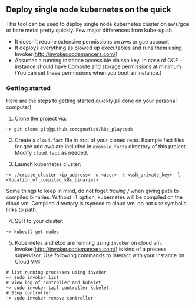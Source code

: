 ## Deploy single node kubernetes on the quick

This tool can be used to deploy single node kubernetes cluster on
aws/gce or bare metal pretty quickly. Few major differences from kube-up.sh

* It doesn't require extensive permissions on aws or gce account
* It deploys everything as blowed up executables and runs them using Invoker(http://invoker.codemancers.com/)
* Assumes a running instance accessible via ssh key. In case of GCE - instance should have Compute and storage
  permissions at minimum (You can set these permissions when you boot an instance.)

### Getting started

Here are the steps to getting started quickly(all done on your personal computer).

1. Clone the project via:

```
~> git clone git@github.com:gnufied/k8s_playbook
```

2. Create a `cloud.fact` file in root of your cloned repo. Example fact files for gce and aws are
   included in `example_facts` directory of this project. Modify `cloud.fact` as needed.

3. Launch kubernetes cluster:

```
~> ./create_cluster <ip_address> -u <user> -k <ssh_private_key> -l <location_of_compiled_k8s_binaries>
```

Some things to keep in mind, do not foget *trailing /* when giving path to compiled binaries. Without `-l`
option, kubernetes will be compiled on the cloud vm. Compiled directory is rsynced to cloud vm, do not use
symbolic links to path.

4. SSH to your cluster:

```
~> kubectl get nodes
```

5. Kubernetes and etcd are running using `invoker` on cloud vm. Invoker(http://invoker.codemancers.com/) is kind of a process supervisor.
   Use following commands to interact with your instance on Cloud VM:

```
# list running processes using invoker
~> sudo invoker list
# View log of controller and kubelet
~> sudo invoker tail controller kubelet
# Stop controller
~> sudo invoker remove controller
```
